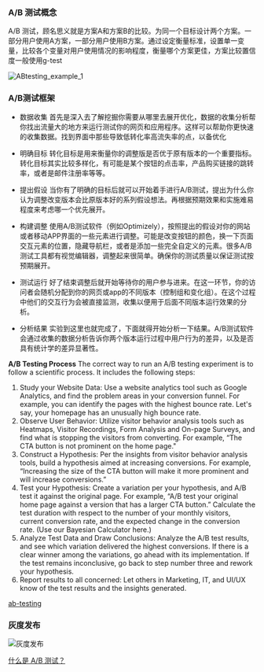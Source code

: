 ﻿### A/B 测试概念
A/B 测试，顾名思义就是方案A和方案B的比较。为同一个目标设计两个方案。一部分用户使用A方案，一部分用户使用B方案。通过设定衡量标准，设置单一变量，比较各个变量对用户使用情况的影响程度，衡量哪个方案更佳，方案比较置信度一般使用g-test

![ABtesting_example_1](https://pic3.zhimg.com/v2-430e39a1b2e2235e0252d282b5879e55_r.jpg)
### A/B测试框架

- 数据收集
首先是深入去了解挖掘你需要从哪里去展开优化，数据的收集分析帮你找出流量大的地方来运行测试你的网页和应用程序。这样可以帮助你更快速的收集数据。找到界面中那些导致低转化率高流失率的点，以备优化

- 明确目标
转化目标是用来衡量你的调整版是否优于原有版本的一个重要指标。转化目标其实比较多样化，有可能是某个按钮的点击率，产品购买链接的跳转率，或者是邮件注册率等等。

- 提出假设
当你有了明确的目标后就可以开始着手进行A/B测试，提出为什么你认为调整改变版本会比原版本好的系列假设想法。再根据预期效果和实施难易程度来考虑哪一个优先展开。

- 构建调整
使用A/B测试软件（例如Optimizely），按照提出的假设对你的网站或者移动APP界面的一些元素进行调整。可能是改变按钮的颜色，换一下页面交互元素的位置，隐藏导航栏，或者是添加一些完全自定义的元素。很多A/B测试工具都有视觉编辑器，调整起来很简单。确保你的测试质量以保证测试按预期展开。

- 测试运行
好了结束调整后就开始等待你的用户参与进来。在这一环节，你的访问者会随机分配到你的网页或app的不同版本（控制组和变化组）。在这个过程中他们的交互行为会被直接监测，收集以便用于后面不同版本运行效果的分析。

- 分析结果
实验到这里也就完成了，下面就得开始分析一下结果。A/B测试软件会通过收集的数据分析告诉你两个版本运行过程中用户行为的差异，以及是否具有统计学的差异显著性。


**A/B Testing Process**
The correct way to run an A/B testing experiment is to follow a scientific process. It includes the following steps:

1. Study your Website Data: Use a website analytics tool such as Google Analytics, and find the problem areas in your conversion funnel. For example, you can identify the pages with the highest bounce rate. Let's say, your homepage has an unusually high bounce rate.
2. Observe User Behavior: Utilize visitor behavior analysis tools such as Heatmaps, Visitor Recordings, Form Analysis and On-page Surveys, and find what is stopping the visitors from converting. For example, “The CTA button is not prominent on the home page."
3. Construct a Hypothesis: Per the insights from visitor behavior analysis tools, build a hypothesis aimed at increasing conversions. For example, “Increasing the size of the CTA button will make it more prominent and will increase conversions.”
4. Test your Hypothesis: Create a variation per your hypothesis, and A/B test it against the original page. For example, “A/B test your original home page against a version that has a larger CTA button.” Calculate the test duration with respect to the number of your monthly visitors, current conversion rate, and the expected change in the conversion rate. (Use our Bayesian Calculator here.)
5. Analyze Test Data and Draw Conclusions: Analyze the A/B test results, and see which variation delivered the highest conversions. If there is a clear winner among the variations, go ahead with its implementation. If the test remains inconclusive, go back to step number three and rework your hypothesis.
6. Report results to all concerned: Let others in Marketing, IT, and UI/UX know of the test results and the insights generated.

[ab-testing](https://vwo.com/ab-testing/ "ab-testing")

### 灰度发布
![灰度发布](https://pic3.zhimg.com/72cdd3a4d3bba3ba4a4f0be795be831f_r.jpg)



[什么是 A/B 测试？](https://www.zhihu.com/question/20045543)
